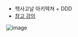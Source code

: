 -  헥사고날 아키텍쳐 + DDD
  - [참고 강의](https://www.udemy.com/course/microservices-clean-architecture-ddd-saga-outbox-kafka-kubernetes-k/?couponCode=24T5FS31824)

![image](https://github.com/AngryPig123/ddd_example/assets/86225268/b40ddbd5-2234-4c38-9f19-5e8c52fb6a4c)
